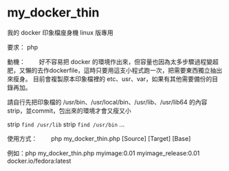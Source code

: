 # my_docker_thin
我的 docker 印象檔廋身機 linux 版專用

要求：
   php

動機：
　　好不容易把 docker 的環境作出來，但容量也因為太多步驟過程變超肥，又懶的去作dockerfile，這時只要用這支小程式跑一次，把需要東西獨立抽出來瘦身。
   目前會複製原本印象檔裡的 etc、usr、var，如果有其他需要備份的目錄再加。
   
   請自行先把印象檔的 /usr/bin、/usr/local/bin、/usr/lib、/usr/lib64 的內容 strip，並commit，包出來的環境才會又瘦又小
   
   strip `find /usr/lib`
   strip `find /usr/bin`
   ...
  
使用方式：
　　php my_docker_thin.php [Source] [Target] [Base]
  
   例如：php my_docker_thin.php myimage:0.01 myimage_release:0.01 docker.io/fedora:latest
   
